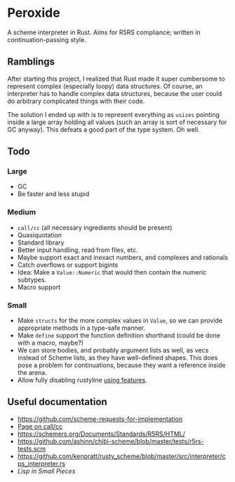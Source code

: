 # Peroxide

A scheme interpreter in Rust. Aims for R5RS compliance; written in
continuation-passing style.

## Ramblings

After starting this project, I realized that Rust made it super
cumbersome to represent complex (especially loopy) data structures. Of
course, an interpreter has to handle complex data structures, because
the user could do arbitrary complicated things with their code. 

The solution I ended up with is to represent everything as `usizes`
pointing inside a large array holding all values (such an array is
sort of necessary for GC anyway). This defeats a good part of the type
system. Oh well.

## Todo

### Large

* GC
* Be faster and less stupid

### Medium

* `call/cc` (all necessary ingredients should be present)
* Quasiquotation
* Standard library
* Better input handling, read from files, etc.
* Maybe support exact and inexact numbers, and complexes and rationals
 * Catch overflows or support bigints
 * Idea: Make a `Value::Numeric` that would then contain the numeric
   subtypes. 
* Macro support

### Small

* Make `structs` for the more complex values in `Value`, so we can
provide appropriate methods in a type-safe manner.
* Make `define` support the function definition shorthand (could be done
with a macro, maybe?)
* We can store bodies, and probably argument lists as well, as vecs instead
of Scheme lists, as they have well-defined shapes. This does pose a
problem for continuations, because they want a reference inside the
arena.
* Allow fully disabling rustyline [using features](
https://doc.rust-lang.org/cargo/reference/manifest.html#the-features-section).


## Useful documentation

* https://github.com/scheme-requests-for-implementation
* [Page on call/cc](http://www.madore.org/~david/computers/callcc.html#sec_whatis)
* https://schemers.org/Documents/Standards/R5RS/HTML/
* https://github.com/ashinn/chibi-scheme/blob/master/tests/r5rs-tests.scm
* https://github.com/kenpratt/rusty_scheme/blob/master/src/interpreter/cps_interpreter.rs
* _Lisp in Small Pieces_
